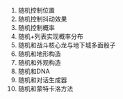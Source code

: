 1. 随机控制位置
2. 随机控制抖动效果
3. 随机控制概率
4. 随机+列表实现概率分布
5. 随机和战斗核心龙与地下城多面骰子
6. 随机和地形构造
7. 随机和外观构造
8. 随机和DNA
9. 随机和对话生成器
10. 随机和蒙特卡洛方法
